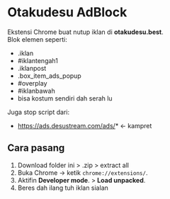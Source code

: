 # Otakudesu AdBlock

Ekstensi Chrome buat nutup iklan di **otakudesu.best**.  
Blok elemen seperti:
- .iklan
- #iklantengah1
- .iklanpost
- .box_item_ads_popup
- #overplay
- #iklanbawah
- bisa kostum sendiri dah serah lu

Juga stop script dari:
- https://ads.desustream.com/ads/* <- kampret

## Cara pasang
1. Download folder ini > .zip > extract all  
2. Buka Chrome → ketik `chrome://extensions/`.  
3. Aktifin **Developer mode**. > **Load unpacked**.
4. Beres dah ilang tuh iklan sialan
   

